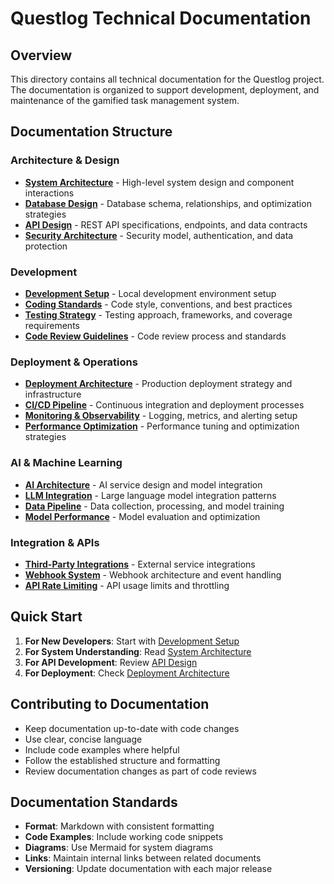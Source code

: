 # Questlog Technical Documentation

## Overview

This directory contains all technical documentation for the Questlog project. The documentation is organized to support development, deployment, and maintenance of the gamified task management system.

## Documentation Structure

### Architecture & Design
- **[System Architecture](./architecture/system-architecture.md)** - High-level system design and component interactions
- **[Database Design](./architecture/database-design.md)** - Database schema, relationships, and optimization strategies
- **[API Design](./architecture/api-design.md)** - REST API specifications, endpoints, and data contracts
- **[Security Architecture](./architecture/security-architecture.md)** - Security model, authentication, and data protection

### Development
- **[Development Setup](./development/setup.md)** - Local development environment setup
- **[Coding Standards](./development/coding-standards.md)** - Code style, conventions, and best practices
- **[Testing Strategy](./development/testing-strategy.md)** - Testing approach, frameworks, and coverage requirements
- **[Code Review Guidelines](./development/code-review.md)** - Code review process and standards

### Deployment & Operations
- **[Deployment Architecture](./deployment/architecture.md)** - Production deployment strategy and infrastructure
- **[CI/CD Pipeline](./deployment/ci-cd.md)** - Continuous integration and deployment processes
- **[Monitoring & Observability](./deployment/monitoring.md)** - Logging, metrics, and alerting setup
- **[Performance Optimization](./deployment/performance.md)** - Performance tuning and optimization strategies

### AI & Machine Learning
- **[AI Architecture](./ai/architecture.md)** - AI service design and model integration
- **[LLM Integration](./ai/llm-integration.md)** - Large language model integration patterns
- **[Data Pipeline](./ai/data-pipeline.md)** - Data collection, processing, and model training
- **[Model Performance](./ai/model-performance.md)** - Model evaluation and optimization

### Integration & APIs
- **[Third-Party Integrations](./integrations/overview.md)** - External service integrations
- **[Webhook System](./integrations/webhooks.md)** - Webhook architecture and event handling
- **[API Rate Limiting](./integrations/rate-limiting.md)** - API usage limits and throttling

## Quick Start

1. **For New Developers**: Start with [Development Setup](./development/setup.md)
2. **For System Understanding**: Read [System Architecture](./architecture/system-architecture.md)
3. **For API Development**: Review [API Design](./architecture/api-design.md)
4. **For Deployment**: Check [Deployment Architecture](./deployment/architecture.md)

## Contributing to Documentation

- Keep documentation up-to-date with code changes
- Use clear, concise language
- Include code examples where helpful
- Follow the established structure and formatting
- Review documentation changes as part of code reviews

## Documentation Standards

- **Format**: Markdown with consistent formatting
- **Code Examples**: Include working code snippets
- **Diagrams**: Use Mermaid for system diagrams
- **Links**: Maintain internal links between related documents
- **Versioning**: Update documentation with each major release 